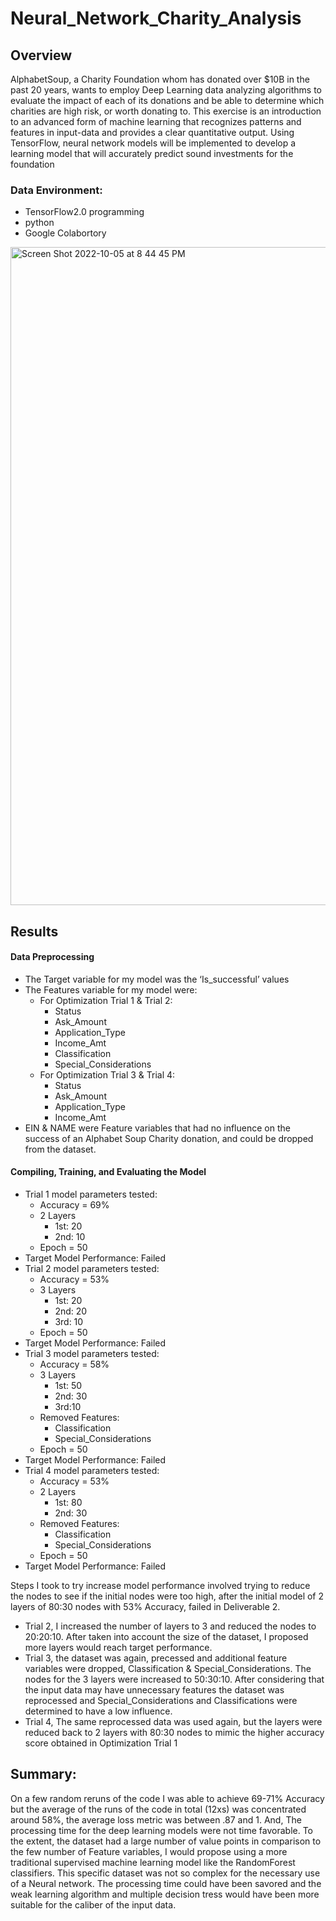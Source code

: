 # Neural_Network_Charity_Analysis
## Overview
AlphabetSoup, a Charity Foundation whom has donated over $10B in the past 20 years, wants to employ Deep Learning data analyzing algorithms to evaluate the impact of each of its donations and be able to determine which charities are high risk, or worth donating to. This exercise is an introduction to an advanced form of machine learning that recognizes patterns and features in input-data and provides a clear quantitative output. Using TensorFlow, neural network models will be implemented to develop a learning model that will accurately predict sound investments for the foundation


### Data Environment:
- TensorFlow2.0 programming
- python
- Google Colabortory

<img width="1053" alt="Screen Shot 2022-10-05 at 8 44 45 PM" src="https://user-images.githubusercontent.com/105556091/194195932-86428186-043c-4d18-8a2b-b9f30c44368b.png">



## Results

#### Data Preprocessing
* The Target variable for my model was the ‘Is_successful’ values
* The Features variable for my model were:
    * For  Optimization Trial 1 & Trial 2:
        * Status
        * Ask_Amount
        * Application_Type
        * Income_Amt
        * Classification
        * Special_Considerations
    * For Optimization Trial 3 & Trial 4:
        * Status
        * Ask_Amount
        * Application_Type
        * Income_Amt
* EIN & NAME were Feature variables that had no influence on the success of an Alphabet Soup Charity donation, and could be dropped from the dataset.

#### Compiling, Training, and Evaluating the Model
* Trial 1 model parameters tested:
    * Accuracy = 69%
    * 2  Layers
        * 1st: 20
        * 2nd: 10
    * Epoch = 50
* Target Model Performance: Failed 
* Trial 2 model parameters tested:
    * Accuracy = 53%
    * 3  Layers
        * 1st: 20
        * 2nd: 20
        * 3rd: 10
    * Epoch = 50
* Target Model Performance: Failed 
* Trial 3 model parameters tested:
    * Accuracy = 58%
    * 3 Layers
        * 1st: 50
        * 2nd: 30
        * 3rd:10
    * Removed Features:
        * Classification
        * Special_Considerations
    * Epoch = 50
* Target Model Performance: Failed 
* Trial 4 model parameters tested:
    * Accuracy = 53%
    * 2  Layers
        * 1st: 80
        * 2nd: 30
    * Removed Features:
        * Classification
        * Special_Considerations
    * Epoch = 50
* Target Model Performance: Failed 


Steps I took to try increase model performance involved trying to reduce the nodes to see if the initial nodes were too high, after the initial model of 2 layers of 80:30 nodes with 53% Accuracy, failed in Deliverable 2.
- Trial 2, I increased the number of layers to 3 and reduced the nodes to 20:20:10. After taken into account the size of the dataset, I proposed more layers would reach target performance.
- Trial 3, the dataset was again, precessed and additional feature variables were dropped, Classification & Special_Considerations. The nodes for the 3 layers were increased to 50:30:10. After considering that the input data may have unnecessary features the dataset was reprocessed and Special_Considerations and Classifications were determined to have a low influence.
- Trial 4, The same reprocessed data was used again, but the layers were reduced back to 2 layers with 80:30 nodes to mimic the higher accuracy score obtained in Optimization Trial 1

## Summary:
On a few random reruns of the code I was able to achieve 69-71% Accuracy but the average of the runs of the code in total (12xs) was concentrated around 58%, the average loss metric was between .87 and 1. And, The processing time for the deep learning models were not time favorable. To the extent, the dataset had a large number of value points in comparison to the few number of Feature variables, I would propose using a more traditional supervised machine learning model like the RandomForest classifiers. This specific dataset was not so complex for the necessary use of a Neural network. The processing time could have been savored and the weak learning algorithm and multiple decision tress would have been more suitable for the caliber of the input data. 
